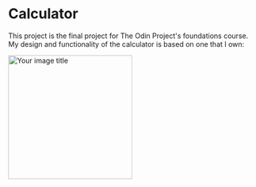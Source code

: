# Calculator

This project is the final project for The Odin Project's foundations course.    
My design and functionality of the calculator is based on one that I own: 

<img src="https://user-images.githubusercontent.com/47703791/147391881-5f999c47-6841-49fd-823a-dbe1bd580e26.jpg" alt="Your image title" width="250"/>
